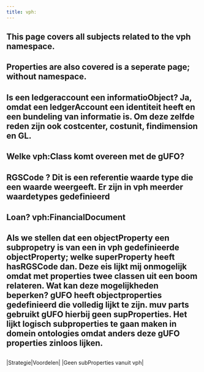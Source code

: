 ```yaml
---
title: vph:
---
```


## This page covers all subjects related to the vph namespace.
## Properties are also covered is a seperate page; without namespace.
## Is een ledgeraccount een informatioObject? Ja, omdat een ledgerAccount een identiteit heeft en  een bundeling van informatie is. Om deze zelfde reden zijn ook costcenter, costunit, findimension en GL.
## Welke vph:Class komt overeen met de gUFO?
## RGSCode ? Dit is een referentie waarde type die een waarde weergeeft. Er zijn in vph meerder waardetypes gedefinieerd
## Loan? vph:FinancialDocument
## Als we stellen dat een objectProperty een subpropetry is van een in vph gedefinieerde objectProperty; welke superProperty heeft hasRGSCode dan. Deze eis lijkt mij onmogelijk omdat met properties twee classen uit een boom relateren. Wat kan deze mogelijkheden beperken? gUFO heeft objectproperties gedefinieerd die volledig lijkt te zijn. muv parts gebruikt gUFO hierbij geen supProperties. Het lijkt logisch subproperties te gaan maken in domein ontologies omdat anders deze gUFO properties zinloos lijken.
## 
|Strategie|Voordelen|
|Geen subProperties vanuit vph|
